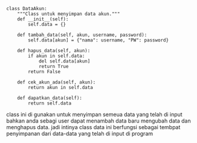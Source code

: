 ```
class DataAkun:
    """Class untuk menyimpan data akun."""
    def __init__(self):
        self.data = {}

    def tambah_data(self, akun, username, password):
        self.data[akun] = {"nama": username, "PW": password}

    def hapus_data(self, akun):
        if akun in self.data:
            del self.data[akun]
            return True
        return False

    def cek_akun_ada(self, akun):
        return akun in self.data

    def dapatkan_data(self):
        return self.data

```
class ini di gunakan untuk menyimpan semeua data yang telah di input bahkan anda sebagi user dapat menambah data baru mengubah data dan menghapus data. jadi intinya class data ini berfungsi sebagai tembpat penyimpanan dari data-data yang telah di input di program
